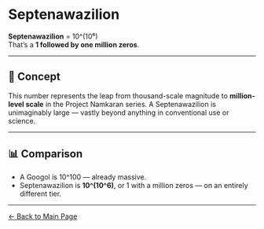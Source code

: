 # Septenawazilion

**Septenawazilion** = 10^(10⁶)  
That’s a **1 followed by one million zeros**.

---

## 🧠 Concept

This number represents the leap from thousand-scale magnitude to **million-level scale** in the Project Namkaran series. A Septenawazilion is unimaginably large — vastly beyond anything in conventional use or science.

---

## 📊 Comparison

- A Googol is 10^100 — already massive.
- Septenawazilion is **10^(10^6)**, or 1 with a million zeros — on an entirely different tier.

---

[← Back to Main Page](./)
